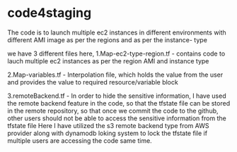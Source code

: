 # code4staging
The code is to launch multiple ec2 instances in different environments with different AMI image as per the regions and as per the instance-
type

we have 3 different files here,
1.Map-ec2-type-region.tf  - 
contains code to lauch multiple ec2 instances as per the region AMI and instance type

2.Map-variables.tf - 
Interpolation file, which holds the value from the user and provides the value to required resource/variable block

3.remoteBackend.tf - 
In order to hide the sensitive information, I have used the remote backend feature in the code, so that the tfstate file can be stored in
the remote repository, so that once we commit the code to the github, other users should not be able to access the sensitive information from
the tfstate file
Here I have utilized the s3 remote backend type from AWS provider along with dynamodb loking system to lock the tfstate file if multiple
users are accessing the code same time.


